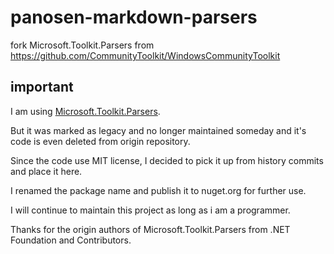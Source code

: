 # panosen-markdown-parsers
fork Microsoft.Toolkit.Parsers from https://github.com/CommunityToolkit/WindowsCommunityToolkit

## important
I am using [Microsoft.Toolkit.Parsers](https://www.nuget.org/packages/Microsoft.Toolkit.Parsers).

But it was marked as legacy and no longer maintained someday and it's code is even deleted from origin repository.

Since the code use MIT license, I decided to pick it up from history commits and place it here.

I renamed the package name and publish it to nuget.org for further use.

I will continue to maintain this project as long as i am a programmer.

Thanks for the origin authors of Microsoft.Toolkit.Parsers from .NET Foundation and Contributors.


